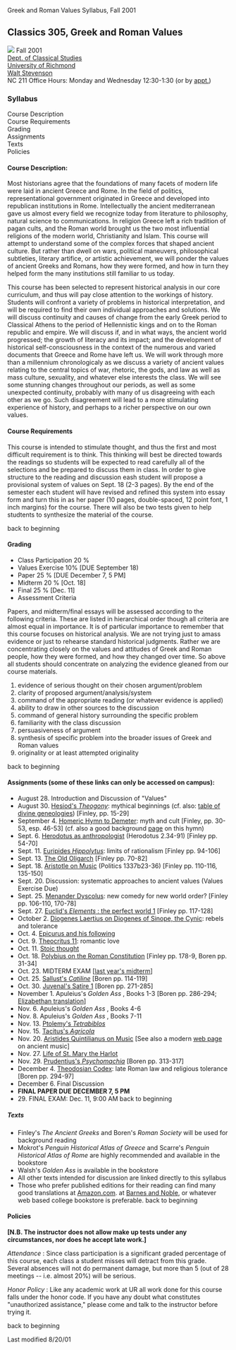 Greek and Roman Values Syllabus, Fall 2001

## Classics 305, Greek and Roman Values

![](images/stoa.gif) Fall 2001  
[Dept. of Classical Studies](http://hermes.richmond.edu/)  
[University of Richmond](http://www.richmond.edu/)  
[Walt Stevenson](http://www.richmond.edu/~wstevens/)  
NC 211 Office Hours: Monday and Wednesday 12:30-1:30 (or by
[appt.](mailto:wstevens@richmond.edu))  

### Syllabus

Course Description  
Course Requirements  
Grading  
Assignments  
Texts  
Policies  

#### Course Description:

Most historians agree that the foundations of many facets of modern life were
laid in ancient Greece and Rome. In the field of politics, representational
government originated in Greece and developed into republican institutions in
Rome. Intellectually the ancient mediterranean gave us almost every field we
recognize today from literature to philosophy, natural science to
communications. In religion Greece left a rich tradition of pagan cults, and
the Roman world brought us the two most influential religions of the modern
world, Christianity and Islam. This course will attempt to understand some of
the complex forces that shaped ancient culture. But rather than dwell on wars,
political maneuvers, philosophical subtleties, literary artifice, or artistic
achievement, we will ponder the values of ancient Greeks and Romans, how they
were formed, and how in turn they helped form the many institutions still
familiar to us today.

This course has been selected to represent historical analysis in our core
curriculum, and thus will pay close attention to the workings of history.
Students will confront a variety of problems in historical interpretation, and
will be required to find their own individual approaches and solutions. We
will discuss continuity and causes of change from the early Greek period to
Classical Athens to the period of Hellennistic kings and on to the Roman
republic and empire. We will discuss if, and in what ways, the ancient world
progressed; the growth of literacy and its impact; and the development of
historical self-consciousness in the context of the numerous and varied
documents that Greece and Rome have left us. We will work through more than a
millennium chronologicaly as we discuss a variety of ancient values relating
to the central topics of war, rhetoric, the gods, and law as well as mass
culture, sexuality, and whatever else interests the class. We will see some
stunning changes throughout our periods, as well as some unexpected
continuity, probably with many of us disagreeing with each other as we go.
Such disagreement will lead to a more stimulating experience of history, and
perhaps to a richer perspective on our own values.

#### Course Requirements

This course is intended to stimulate thought, and thus the first and most
difficult requirement is to think. This thinking will best be directed towards
the readings so students will be expected to read carefully all of the
selections and be prepared to discuss them in class. In order to give
structure to the reading and discussion eash student will propose a
provisional system of values on Sept. 18 (2-3 pages). By the end of the
semester each student will have revised and refined this system into essay
form and turn this in as her paper (10 pages, double-spaced, 12 point font, 1
inch margins) for the course. There will also be two tests given to help
studtents to synthesize the material of the course.

back to beginning

#### Grading

  * Class Participation 20 % 
  * Values Exercise 10% [DUE September 18) 
  * Paper 25 % [DUE December 7, 5 PM] 
  * Midterm 20 % [Oct. 18] 
  * Final 25 % [Dec. 11] 
  * Assessment Criteria

Papers, and midterm/final essays will be assessed according to the following
criteria. These are listed in hierarchical order though all criteria are
almost equal in importance. It is of particular importance to remember that
this course focuses on historical analysis. We are not trying just to amass
evidence or just to rehearse standard historical judgments. Rather we are
concentrating closely on the values and attitudes of Greek and Roman people,
how they were formed, and how they changed over time. So above all students
should concentrate on analyzing the evidence gleaned from our course
materials.

1) evidence of serious thought on their chosen argument/problem  
2) clarity of proposed argument/analysis/system  
2) command of the appropriate reading (or whatever evidence is applied)  
3) ability to draw in other sources to the discussion  
4) command of general history surrounding the specific problem  
5) familiarity with the class discussion  
6) persuasiveness of argument  
7) synthesis of specific problem into the broader issues of Greek and Roman
values  
8) originality or at least attempted originality  

back to beginning

#### Assignments (some of these links can only be accessed on campus):

  * August 28. Introduction and Discussion of "Values" 
  * August 30. [Hesiod's _Theogony_](grvaltexts/Hesiod.PDF): mythical beginnings (cf. also: [table of divine geneologies](http://hsa.brown.edu/~maicar/Theogony.html)) [Finley, pp. 15-29] 
  * September 4. [Homeric Hymn to Demeter](http://www.stoa.org/diotima/anthology/demeter.shtml): myth and cult [Finley, pp. 30-53, esp. 46-53] (cf. also a good background [page](http://mkatz.web.wesleyan.edu/cciv110x/hhdemeter/cciv110.back.demeter.html) on this hymn) 
  * Sept. 6. [Herodotus as anthropologist](http://www.richmond.edu/~wstevens/grvaltexts/herodotus2.html) (Herodotus 2.34-91) [Finley pp. 54-70] 
  * Sept. 11. [Euripides _Hippolytus_](grvaltexts/Hippolytus.PDF): limits of rationalism [Finley pp. 94-106] 
  * Sept. 13. [The Old Oligarch](grvaltexts/oldoligarch.html) [Finley pp. 70-82] 
  * Sept. 18. [Aristotle on Music](grvaltexts/AristotleMusic.PDF) (Politics 1337b23-36) [Finley pp. 110-116, 135-150] 
  * Sept. 20. Discussion: systematic approaches to ancient values (Values Exercise Due) 
  * Sept. 25. [Menander Dyscolus](grvaltexts/Menander.PDF): new comedy for new world order? [Finley pp. 106-110, 170-78] 
  * Sept. 27. [Euclid's _Elements_ : the perfect world 1](http://aleph0.clarku.edu/~djoyce/java/elements/bookI/bookI.html) [Finley pp. 117-128] 
  * October 2. [Diogenes Laertius on Diogenes of Sinope, the Cynic](grvaltexts/diogenes.html): rebels and tolerance 
  * Oct. 4. [Epicurus and his following](grvaltexts/Lucretius.PDF)
  * Oct. 9. [Theocritus 11](grvaltexts/Theocritus11.PDF): romantic love 
  * Oct. 11. [Stoic thought](grvaltexts/StoicThought.PDF)
  * Oct. 18. [Polybius on the Roman Constitution](http://www.usask.ca/antharch/cnea/DeptTransls/Polybius.html) [Finley pp. 178-9, Boren pp. 31-34] 
  * Oct. 23. MIDTERM EXAM [[last year's midterm](grvaltexts/grvmidterm_00.htm)] 
  * Oct. 25. [Sallust's _Catiline_](grvaltexts/sallust.html) [Boren pp. 114-119] 
  * Oct. 30. [Juvenal's Satire 1](http://www.fordham.edu/halsall/ancient/juv-sat1eng.html) [Boren pp. 271-285] 
  * November 1. Apuleius's _Golden Ass_ , Books 1-3 [Boren pp. 286-294; [Elizabethan translation](http://eserver.org/books/apuleius/bookes/one.html)] 
  * Nov. 6. Apuleius's _Golden Ass_ , Books 4-6 
  * Nov. 8. Apuleius's _Golden Ass_ , Books 7-11 
  * Nov. 13. [Ptolemy's _Tetrabiblos_](grvaltexts/ptolemy.html)
  * Nov. 15. [Tacitus's _Agricola_](grvaltexts/agricola.html)
  * Nov. 20. [Aristides Quintilianus on Music](grvaltexts/aristidesq.html) [See also a modern [web page](http://www.cs.utk.edu/~mclennan/BA/PT/BA/GEM/index.html) on ancient music] 
  * Nov. 27. [Life of St. Mary the Harlot](grvaltexts/Marywhore.PDF)
  * Nov. 29. [Prudentius's _Psychomachia_](grvaltexts/psychomachia.html) [Boren pp. 313-317] 
  * December 4. [Theodosian Codex](grvaltexts/TheodosianCodex.PDF): late Roman law and religious tolerance [Boren pp. 294-97] 
  * December 6. Final Discussion 
  * **FINAL PAPER DUE DECEMBER 7, 5 PM**
  * 29\. FINAL EXAM: Dec. 11, 9:00 AM 
back to beginning

##### Texts

  * Finley's _The Ancient Greeks_ and Boren's _Roman Society_ will be used for background reading 
  * Mokrot's _Penguin Historical Atlas of Greece_ and Scarre's _Penguin Historical Atlas of Rome_ are highly recommended and available in the bookstore 
  * Walsh's _Golden Ass_ is available in the bookstore 
  * All other texts intended for discussion are linked directly to this syllabus 
  * Those who prefer published editions for their reading can find many good translations at [Amazon.com](http://www.amazon.com/). at [Barnes and Noble](http://www.barnesandnoble.com/), or whatever web based college bookstore is preferable. 
back to beginning

#### Policies

**[N.B. The instructor does not allow make up tests under any circumstances,
nor does he accept late work.]**

_Attendance_ : Since class participation is a significant graded percentage of
this course, each class a student misses will detract from this grade. Several
absences will not do permanent damage, but more than 5 (out of 28 meetings --
i.e. almost 20%) will be serious.

_Honor Policy_ : Like any academic work at UR all work done for this course
falls under the honor code. If you have any doubt what constitutes
"unauthorized assistance," please come and talk to the instructor before
trying it.

back to beginning

Last modified 8/20/01

